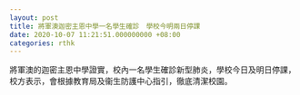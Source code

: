 ```yaml
---
layout: post
title: 將軍澳迦密主恩中學一名學生確診　學校今明兩日停課
date: 2020-10-07 11:21:51.000000000 +08:00
categories: rthk
---
```


將軍澳的迦密主恩中學證實，校內一名學生確診新型肺炎，學校今日及明日停課，校方表示，會根據教育局及衞生防護中心指引，徹底清潔校園。
